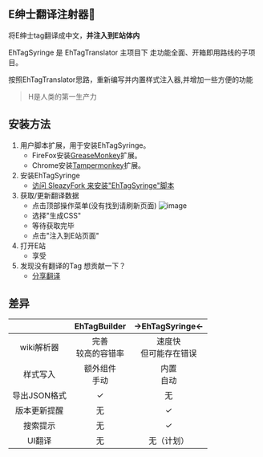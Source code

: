 E绅士翻译注射器💉
------------

将E绅士tag翻译成中文，**并注入到E站体内**

EhTagSyringe 是 EhTagTranslator 主项目下 走功能全面、开箱即用路线的子项目。

按照EhTagTranslator思路，重新编写并内置样式注入器,并增加一些方便的功能

> H是人类的第一生产力


## 安装方法
1. 用户脚本扩展，用于安装EhTagSyringe。
   * FireFox安装[GreaseMonkey](http://www.greasespot.net/)扩展。
   * Chrome安装[Tampermonkey](https://chrome.google.com/webstore/detail/tampermonkey/dhdgffkkebhmkfjojejmpbldmpobfkfo?hl=zh-CN)扩展。
2. 安装EhTagSyringe
   * [访问 SleazyFork 来安装"EhTagSyringe"脚本](https://greasyfork.org/zh-CN/scripts/33136-ehtagsyringe)
3. 获取/更新翻译数据
   * 点击顶部操作菜单(没有找到请刷新页面) ![image](https://user-images.githubusercontent.com/5716100/30308161-1f7c0022-9749-11e7-9702-7f607254d158.png)
   * 选择"生成CSS"
   * 等待获取完毕
   * 点击"注入到E站页面"
4. 打开E站
   * 享受
5. 发现没有翻译的Tag 想贡献一下？ 
   * [分享翻译](https://github.com/Mapaler/EhTagTranslator/wiki)



## 差异

|                | EhTagBuilder | →EhTagSyringe← |
|:--------------:|:------------:|:------------:|
| wiki解析器 | 完善<br>较高的容错率 | 速度快<br>但可能存在错误 |
| 样式写入 | 额外组件<br>手动 | 内置<br>自动 |
| 导出JSON格式 | ✓ | 无 |
| 版本更新提醒 | 无 | ✓ |
| 搜索提示 | 无 | ✓ |
| UI翻译 | 无 | 无（计划） |



